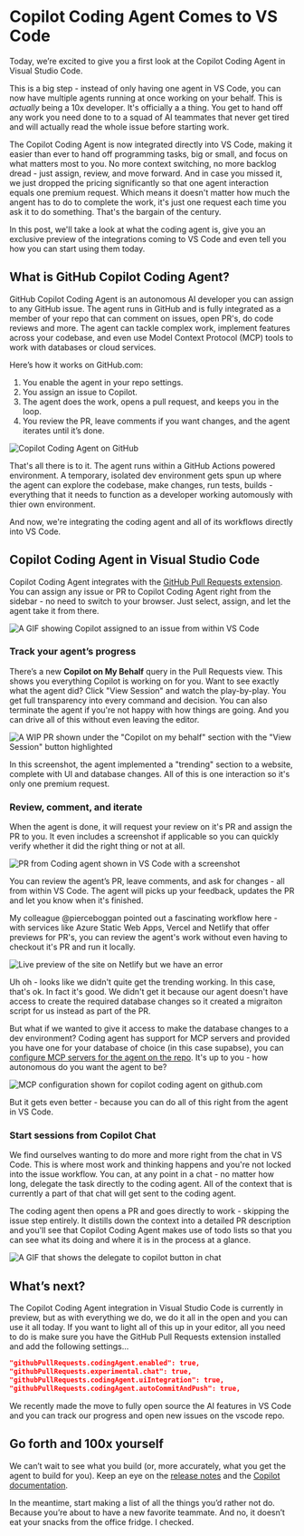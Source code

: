 

# Copilot Coding Agent Comes to VS Code

Today, we’re excited to give you a first look at the Copilot Coding Agent in Visual Studio Code.

This is a big step - instead of only having one agent in VS Code, you can now have multiple agents running at once working on your behalf. This is _actually_ being a 10x developer. It's officially a a thing. You get to hand off any work you need done to to a squad of AI teammates that never get tired and will actually read the whole issue before starting work.

The Copilot Coding Agent is now integrated directly into VS Code, making it easier than ever to hand off programming tasks, big or small, and focus on what matters most to you. No more context switching, no more backlog dread - just assign, review, and move forward. And in case you missed it, we just dropped the pricing significantly so that one agent interaction equals one premium request. Which means it doesn't matter how much the angent has to do to complete the work, it's just one request each time you ask it to do something. That's the bargain of the century.

In this post, we'll take a look at what the coding agent is, give you an exclusive preview of the integrations coming to VS Code and even tell you how you can start using them today.

## What is GitHub Copilot Coding Agent?

GitHub Copilot Coding Agent is an autonomous AI developer you can assign to any GitHub issue. The agent runs in GitHub and is fully integrated as a member of your repo that can comment on issues, open PR's, do code reviews and more. The agent can tackle complex work, implement features across your codebase, and even use Model Context Protocol (MCP) tools to work with databases or cloud services.

Here’s how it works on GitHub.com:

1. You enable the agent in your repo settings.
2. You assign an issue to Copilot.
3. The agent does the work, opens a pull request, and keeps you in the loop.
4. You review the PR, leave comments if you want changes, and the agent iterates until it’s done.

![Copilot Coding Agent on GitHub](coding-agent-github.png)

That's all there is to it. The agent runs within a GitHub Actions powered environment. A temporary, isolated dev environment gets spun up where the agent can explore the codebase, make changes, run tests, builds - everything that it needs to function as a developer working automously with thier own environment.

And now, we're integrating the coding agent and all of its workflows directly into VS Code.

## Copilot Coding Agent in Visual Studio Code

Copilot Coding Agent integrates with the [GitHub Pull Requests extension](https://marketplace.visualstudio.com/items?itemName=GitHub.vscode-pull-request-github). You can assign any issue or PR to Copilot Coding Agent right from the sidebar - no need to switch to your browser. Just select, assign, and let the agent take it from there.

![A GIF showing Copilot assigned to an issue from within VS Code](assign-to-copilot-gif.gif)

### Track your agent’s progress

There’s a new **Copilot on My Behalf** query in the Pull Requests view. This shows you everything Copilot is working on for you. Want to see exactly what the agent did? Click "View Session" and watch the play-by-play. You get full transparency into every command and decision. You can also terminate the agent if you're not happy with how things are going. And you can drive all of this without even leaving the editor.

![A WIP PR shown under the "Copilot on my behalf" section with the "View Session" button highlighted](copilot-wip.png)

In this screenshot, the agent implemented a "trending" section to a website, complete with UI and database changes. All of this is one interaction so it's only one premium request.

### Review, comment, and iterate

When the agent is done, it will request your review on it's PR and assign the PR to you. It even includes a screenshot if applicable so you can quickly verify whether it did the right thing or not at all.

![PR from Coding agent shown in VS Code with a screenshot](draft-with-screenshot.png)

You can review the agent’s PR, leave comments, and ask for changes - all from within VS Code. The agent will picks up your feedback, updates the PR and let you know when it's finished.

My colleague @pierceboggan pointed out a fascinating workflow here - with services like Azure Static Web Apps, Vercel and Netlify that offer previews for PR's, you can review the agent's work without even having to checkout it's PR and run it locally.

![Live preview of the site on Netlify but we have an error](live-preview-netlify.png)

Uh oh - looks like we didn't quite get the trending working. In this case, that's ok. In fact it's good. We didn't get it because our agent doesn't have access to create the required database changes so it created a migraiton script for us instead as part of the PR.

But what if we wanted to give it access to make the database changes to a dev environment? Coding agent has support for MCP servers and provided you have one for your database of choice (in this case supabse), you can [configure MCP servers for the agent on the repo](https://docs.github.com/en/copilot/how-tos/agents/copilot-coding-agent/extending-copilot-coding-agent-with-mcp). It's up to you - how autonomous do you want the agent to be?

![MCP configuration shown for copilot coding agent on github.com](coding-agent-mcp-config.png)

But it gets even better - because you can do all of this right from the agent in VS Code.

### Start sessions from Copilot Chat

We find ourselves wanting to do more and more right from the chat in VS Code. This is where most work and thinking happens and you're not locked into the issue workflow. You can, at any point in a chat - no matter how long, delegate the task directly to the coding agent. All of the context that is currently a part of that chat will get sent to the coding agent.

The coding agent then opens a PR and goes directly to work - skipping the issue step entirely. It distills down the context into a detailed PR description and you'll see that Copilot Coding Agent makes use of todo lists so that you can see what its doing and where it is in the process at a glance.

![A GIF that shows the delegate to copilot button in chat](delegate-to-coding-agent.gif)

## What’s next?

The Copilot Coding Agent integration in Visual Studio Code is currently in preview, but as with everything we do, we do it all in the open and you can use it all today. If you want to light all of this up in your editor, all you need to do is make sure you have the GitHub Pull Requests extension installed and add the following settings...

```json
"githubPullRequests.codingAgent.enabled": true,
"githubPullRequests.experimental.chat": true,
"githubPullRequests.codingAgent.uiIntegration": true,
"githubPullRequests.codingAgent.autoCommitAndPush": true,
```

We recently made the move to fully open source the AI features in VS Code and you can track our progress and open new issues on the vscode repo.

## Go forth and 100x yourself

We can’t wait to see what you build (or, more accurately, what you get the agent to build for you). Keep an eye on the [release notes](/release-notes/) and the [Copilot documentation](https://docs.github.com/en/copilot/concepts/about-copilot-coding-agent).

In the meantime, start making a list of all the things you’d rather not do. Because you’re about to have a new favorite teammate. And no, it doesn’t eat your snacks from the office fridge. I checked.